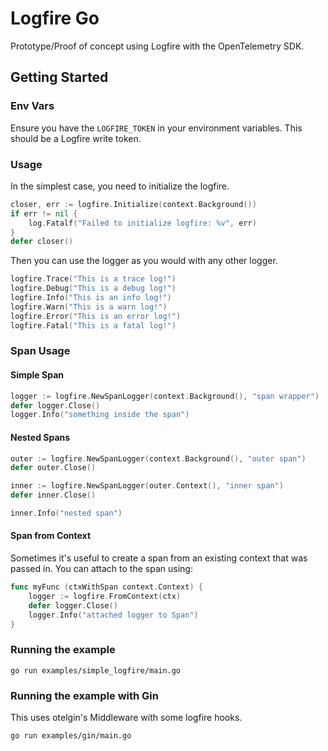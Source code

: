 # Logfire Go

Prototype/Proof of concept using Logfire with the OpenTelemetry SDK.

## Getting Started

### Env Vars

Ensure you have the `LOGFIRE_TOKEN` in your environment variables. This should
be a Logfire write token.

### Usage

In the simplest case, you need to initialize the logfire.

```go
closer, err := logfire.Initialize(context.Background())
if err != nil {
    log.Fatalf("Failed to initialize logfire: %v", err)
}
defer closer()
```

Then you can use the logger as you would with any other logger.

```go
logfire.Trace("This is a trace log!")
logfire.Debug("This is a debug log!")
logfire.Info("This is an info log!")
logfire.Warn("This is a warn log!")
logfire.Error("This is an error log!")
logfire.Fatal("This is a fatal log!")
```

### Span Usage

#### Simple Span

```go
logger := logfire.NewSpanLogger(context.Background(), "span wrapper")
defer logger.Close()
logger.Info("something inside the span")
```

#### Nested Spans

```go
outer := logfire.NewSpanLogger(context.Background(), "outer span")
defer outer.Close()

inner := logfire.NewSpanLogger(outer.Context(), "inner span")
defer inner.Close()

inner.Info("nested span")
```

#### Span from Context

Sometimes it's useful to create a span from an existing context that was passed in.  You can attach to the span using:

```go
func myFunc (ctxWithSpan context.Context) {
    logger := logfire.FromContext(ctx)
    defer logger.Close()
    logger.Info("attached logger to Span")
}
```

### Running the example

```shell
go run examples/simple_logfire/main.go
```

### Running the example with Gin

This uses otelgin's Middleware with some logfire hooks.

```shell
go run examples/gin/main.go
```
